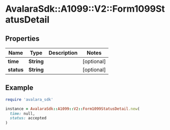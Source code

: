 # AvalaraSdk::A1099::V2::Form1099StatusDetail

## Properties

| Name | Type | Description | Notes |
| ---- | ---- | ----------- | ----- |
| **time** | **String** |  | [optional] |
| **status** | **String** |  | [optional] |

## Example

```ruby
require 'avalara_sdk'

instance = AvalaraSdk::A1099::V2::Form1099StatusDetail.new(
  time: null,
  status: accepted
)
```


